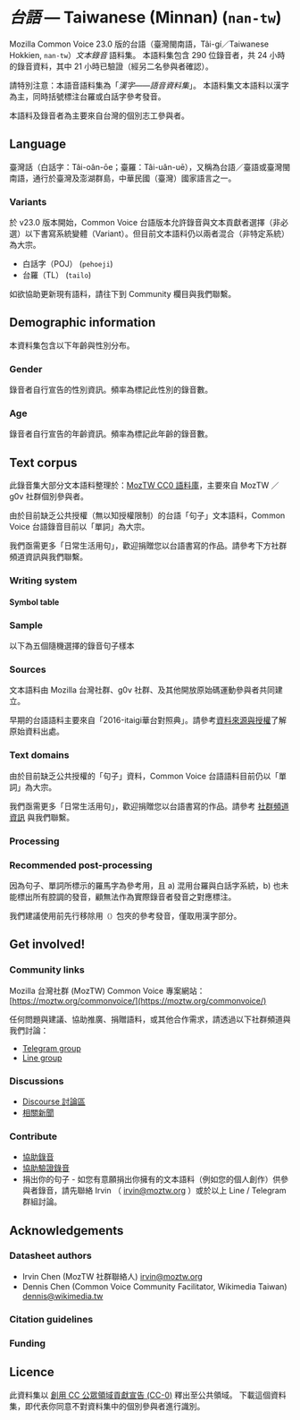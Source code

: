 # *台語* &mdash; Taiwanese (Minnan) (`nan-tw`)

Mozilla Common Voice 23.0 版的台語（臺灣閩南語，Tâi-gí／Taiwanese Hokkien, `nan-tw`）*文本錄音* 語料集。
本語料集包含 290 位錄音者，共 24 小時的錄音資料，其中 21 小時已驗證（經另二名參與者確認）。

請特別注意：本語音語料集為「*漢字——語音資料集*」。
本語料集文本語料以漢字為主，同時括號標注台羅或白話字參考發音。

本語料及錄音者為主要來自台灣的個別志工參與者。

## Language

<!-- {{LANGUAGE_DESCRIPTION}} -->
<!-- Provide a brief (1-2 paragraph) description of your language -->

臺灣話（白話字：Tâi-oân-ōe；臺羅：Tâi-uân-uē），又稱為台語／臺語或臺灣閩南語，通行於臺灣及澎湖群島，中華民國（臺灣）國家語言之一。

### Variants 

<!-- {{VARIANT_DESCRIPTION}} -->
<!-- @ OPTIONAL @ -->
<!-- Describe the variants (MCV variants) of your language -->

於 v23.0 版本開始，Common Voice 台語版本允許錄音與文本貢獻者選擇（非必選）以下書寫系統變體（Variant）。但目前文本語料仍以兩者混合（非特定系統）為大宗。

- 白話字（POJ） (`pehoeji`)
- 台羅（TL） (`tailo`)

如欲協助更新現有語料，請往下到 Community 欄目與我們聯繫。

## Demographic information
<!-- You can get a lot of the information in this section from https://analyzer.cv-toolbox.web.tr/browse -->
本資料集包含以下年齡與性別分布。

### Gender

錄音者自行宣告的性別資訊。頻率為標記此性別的錄音數。

<!-- {{GENDER_TABLE}} -->
<!-- @ AUTOMATICALLY GENERATED @ -->
<!-- 
| Gender | Frequency |
|--------|-----------|
| male, masculine | ? |
| undeclared | ? |
| female, feminine | ? |
-->
### Age

錄音者自行宣告的年齡資訊。頻率為標記此年齡的錄音數。

<!-- {{AGE_TABLE}} -->
<!-- @ AUTOMATICALLY GENERATED @ -->
<!-- 
| Age band | Frequency |
|----------|-----------|
| teens | ? |
| twenties | ? |
| thirties | ? |
| fourties | ? |
| fifties | ? |
   ...if other age ranges are present in your data, add rows...
-->

## Text corpus

<!-- {{TEXT_CORPUS_DESCRIPTION}} -->
<!-- @ OPTIONAL @ -->
<!-- An overview of the text corpus, with information such as average length (in characters and words) of validated sentences. -->

此錄音集大部分文本語料整理於：[MozTW CC0 語料庫](https://github.com/moztw/cc0-sentences)，主要來自 MozTW ／ g0v 社群個別參與者。

由於目前缺乏公共授權（無以知授權限制）的台語「句子」文本語料，Common Voice 台語錄音目前以「單詞」為大宗。

我們亟需更多「日常生活用句」，歡迎捐贈您以台語書寫的作品。請參考下方社群頻道資訊與我們聯繫。

### Writing system

<!-- {{WRITING_SYSTEM_DESCRIPTION}} -->
<!-- @ OPTIONAL @ -->
<!-- A description of the writing system (or writing systems) used in the text corpus -->

#### Symbol table

<!-- {{ALPHABET_TABLE}} -->
<!-- @ OPTIONAL @ -->
<!-- If the writing system is alphabetic, you can include the valid alphabet here -->

### Sample

以下為五個隨機選擇的錄音句子樣本

<!-- {{SENTENCES_SAMPLE}} -->

### Sources

<!-- {{SOURCES_LIST}} -->
<!-- @ OPTIONAL @ -->
<!-- A list of sentence sources, can be curated to the top-N -->

文本語料由 Mozilla 台灣社群、g0v 社群、及其他開放原始碼運動參與者共同建立。

早期的台語語料主要來自「2016-itaigi華台對照典」。請參考[資料來源與授權](https://github.com/moztw/cc0-sentences/tree/master/nan-TW#資料來源與授權)了解原始資料出處。

### Text domains

<!-- {{TEXT_DOMAIN_DESCRIPTION}} -->
<!-- @ OPTIONAL @ -->
<!-- What text domains are represented in the corpus? -->

由於目前缺乏公共授權的「句子」資料，Common Voice 台語語料目前仍以「單詞」為大宗。

我們亟需更多「日常生活用句」，歡迎捐贈您以台語書寫的作品。請參考 [社群頻道資訊](#community-links) 與我們聯繫。

### Processing

<!-- {{PROCESSING_DESCRIPTION}} -->
<!-- @ OPTIONAL @ -->
<!-- How has the text data been processed -->

### Recommended post-processing

<!-- {{RECOMMENDED_POSTPROCESSING_DESCRIPTION}} -->
<!-- @ OPTIONAL @ -->
<!-- What should people do before they use the data, for example Unicode normalisation -->

因為句子、單詞所標示的羅馬字為參考用，且 a) 混用台羅與白話字系統，b) 也未能標出所有腔調的發音，顧無法作為實際錄音者發音之對應標注。

我們建議使用前先行移除用`（）`包夾的參考發音，僅取用漢字部分。

## Get involved!

### Community links

<!-- {{COMMUNITY_LINKS_LIST}} -->
<!-- @ OPTIONAL @ -->
<!-- Links to community chats / fora -->

Mozilla 台灣社群 (MozTW) Common Voice 專案網站： [https://moztw.org/commonvoice/](https://moztw.org/commonvoice/)

任何問題與建議、協助推廣、捐贈語料，或其他合作需求，請透過以下社群頻道與我們討論：

- [Telegram group](https://t.me/+gvmHEcAtd-IwNzFl)
- [Line group](https://line.me/ti/g/_PLyjCSe_8)

### Discussions

<!-- {{DISCUSSION_LINKS_LIST}} -->
<!-- @ OPTIONAL @ -->
<!-- Any links to discussions, for example on Discourse or other fora or blogs can be included here -->

- [Discourse 討論區](https://discourse.mozilla.org/c/voice/zh-tw/286)
- [相關新聞](https://hackmd.io/@moztw/common-voice-news)

### Contribute

<!-- {{CONTRIBUTE_LINKS_LIST}} -->
<!-- Here you can include links for how to contribute to the dataset -->

* [協助錄音](https://commonvoice.mozilla.org/nan-tw/speak)
* [協助驗證錄音](https://commonvoice.mozilla.org/nan-tw/listen)
* 捐出你的句子 - 如您有意願捐出你擁有的文本語料（例如您的個人創作）供參與者錄音，請先聯絡 Irvin （ irvin@moztw.org ）或於以上 Line / Telegram 群組討論。

## Acknowledgements

### Datasheet authors

<!-- {{DATASHEET_AUTHORS_LIST}} -->
<!-- A list in the format of: Your Name <email@email.com> -->

- Irvin Chen (MozTW 社群聯絡人) <irvin@moztw.org>
- Dennis Chen (Common Voice Community Facilitator, Wikimedia Taiwan) <dennis@wikimedia.tw>

### Citation guidelines

<!-- {{CITATION_DESCRIPTION}} -->
<!-- @ OPTIONAL @ -->
<!-- If you published a paper and would like people to cite it, you can include the BiBTeX here -->

### Funding

<!-- {{FUNDING_DESCRIPTION}} -->
<!-- @ OPTIONAL @ -->
<!-- If you received any funding, you can include the acknowledgement here -->

## Licence

此資料集以 [創用 CC 公眾領域貢獻宣告 (CC-0)](https://creativecommons.org/public-domain/cc0/) 釋出至公共領域。
下載這個資料集，即代表你同意不對資料集中的個別參與者進行識別。
